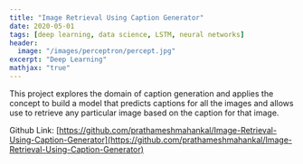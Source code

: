 ```yaml
---
title: "Image Retrieval Using Caption Generator"
date: 2020-05-01
tags: [deep learning, data science, LSTM, neural networks]
header:
  image: "/images/perceptron/percept.jpg"
excerpt: "Deep Learning"
mathjax: "true"
---
```


This project explores the domain of caption generation and applies the concept to build a model that predicts captions for all the images and allows use to retrieve any particular image based on the caption for that image.

Github Link: [https://github.com/prathameshmahankal/Image-Retrieval-Using-Caption-Generator](https://github.com/prathameshmahankal/Image-Retrieval-Using-Caption-Generator)
